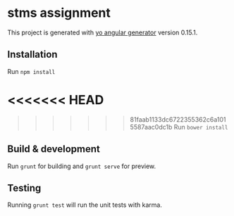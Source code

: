 # stms assignment

This project is generated with [yo angular generator](https://github.com/yeoman/generator-angular)
version 0.15.1.

## Installation

Run `npm install` 

<<<<<<< HEAD
=======

>>>>>>> 81faab1133dc6722355362c6a1015587aac0dc1b
Run `bower install`

## Build & development

Run `grunt` for building and `grunt serve` for preview.

## Testing

Running `grunt test` will run the unit tests with karma.
